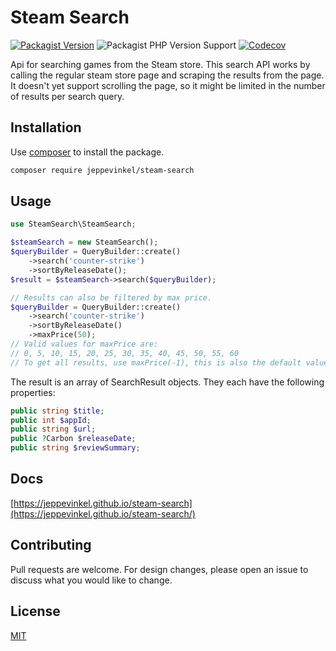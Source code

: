 # Steam Search

[![Packagist Version](https://img.shields.io/packagist/v/jeppevinkel/steam-search)](https://packagist.org/packages/jeppevinkel/steam-search)
![Packagist PHP Version Support](https://img.shields.io/packagist/php-v/jeppevinkel/steam-search)
[![Codecov](https://img.shields.io/codecov/c/github/jeppevinkel/steam-search)](https://app.codecov.io/gh/jeppevinkel/steam-search/)

Api for searching games from the Steam store.
This search API works by calling the regular steam store page and scraping the results from the page. It doesn't yet support scrolling the page, so it might be limited in the number of results per search query.

## Installation
Use [composer] to install the package.

```bash
composer require jeppevinkel/steam-search
```

## Usage
```php
use SteamSearch\SteamSearch;

$steamSearch = new SteamSearch();
$queryBuilder = QueryBuilder::create()
    ->search('counter-strike')
    ->sortByReleaseDate();
$result = $steamSearch->search($queryBuilder);

// Results can also be filtered by max price.
$queryBuilder = QueryBuilder::create()
    ->search('counter-strike')
    ->sortByReleaseDate()
    ->maxPrice(50);
// Valid values for maxPrice are:
// 0, 5, 10, 15, 20, 25, 30, 35, 40, 45, 50, 55, 60
// To get all results, use maxPrice(-1), this is also the default value.
```

The result is an array of SearchResult objects.
They each have the following properties:
```php
public string $title;
public int $appId;
public string $url;
public ?Carbon $releaseDate;
public string $reviewSummary;
```

## Docs

[https://jeppevinkel.github.io/steam-search](https://jeppevinkel.github.io/steam-search/)

## Contributing
Pull requests are welcome. For design changes, please open an issue to discuss what you would like to change.

## License
[MIT]

[composer]: https://getcomposer.org/
[MIT]: https://opensource.org/licenses/MIT
